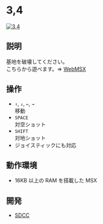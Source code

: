 # 3,4

[![3,4](http://img.youtube.com/vi/L0xym_2eqnM/0.jpg)](https://www.youtube.com/watch?v=L0xym_2eqnM)

## 説明
基地を破壊してください。<br>
こちらから遊べます。⇒  [WebMSX](http://webmsx.org/?MACHINE=MSX1J&PRESETS=MSXMUSIC&ROM=https://github.com/CoBinee/34-msx/raw/main/rom/34.ROM)

## 操作
- `↑`, `↓`, `←`, `→`<br>移動
- `SPACE`<br>対空ショット
- `SHIFT`<br>対地ショット
- ジョイスティックにも対応

## 動作環境
- 16KB 以上の RAM を搭載した MSX

## 開発
- [SDCC](https://sdcc.sourceforge.net)
